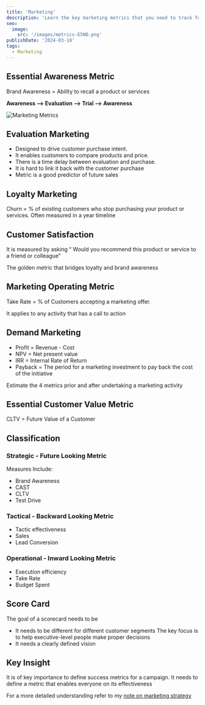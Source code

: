 ```yaml
---
title: 'Marketing'
description: 'Learn the key marketing metrics that you need to track for your business'
seo:
  image:
    src: '/images/metrics-E5ND.png'
publishDate: '2024-03-18'
tags:
  - Marketing
---
```


## Essential Awareness Metric

Brand Awareness = Ability to recall a product or services

**Awareness —&gt; Evaluation —&gt; Trial —&gt; Awareness**

![Marketing Metrics](/images/segment-analysis-re-kyMD.png)

## Evaluation Marketing

- Designed to drive customer purchase intent.
- It enables customers to compare products and price.
- There is a time delay between evaluation and purchase.
- It is hard to link it back with the customer purchase
- Metric is a good predictor of future sales

## Loyalty Marketing

Churn = % of existing customers who stop purchasing your product or services. Often measured in a year timeline

## Customer Satisfaction

It is measured by asking “ Would you recommend this product or service to a friend or colleague”

The golden metric that bridges loyalty and brand awareness

## Marketing Operating Metric

Take Rate = % of Customers accepting a marketing offer.

It applies to any activity that has a call to action

## Demand Marketing

- Profit = Revenue - Cost
- NPV = Net present value
- IRR = Internal Rate of Return
- Payback = The period for a marketing investment to pay back the cost of the initiative

Estimate the 4 metrics prior and after undertaking a marketing activity

## Essential Customer Value Metric

CLTV = Future Value of a Customer

## Classification

### Strategic - Future Looking Metric

Measures Include:

- Brand Awareness
- CAST
- CLTV
- Test Drive

### Tactical - Backward Looking Metric

- Tactic effectiveness
- Sales
- Lead Conversion

### Operational - Inward Looking Metric

- Execution efficiency
- Take Rate
- Budget Spent

## Score Card

The goal of a scorecard needs to be

- It needs to be different for different customer segments
The key focus is to help executive-level people make proper decisions
- It needs a clearly defined vision

## Key Insight

It is of key importance to define success metrics for a campaign. It needs to define a metric that enables everyone on its effectiveness

For a more detailed understanding refer to my [note on marketing strategy](/journal/note-on-marketing-strategy)
